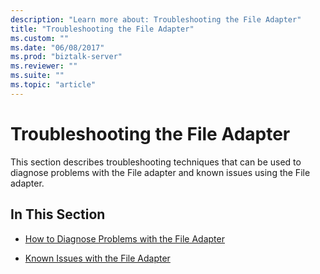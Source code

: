 ```yaml
---
description: "Learn more about: Troubleshooting the File Adapter"
title: "Troubleshooting the File Adapter"
ms.custom: ""
ms.date: "06/08/2017"
ms.prod: "biztalk-server"
ms.reviewer: ""
ms.suite: ""
ms.topic: "article"
---
```

# Troubleshooting the File Adapter
This section describes troubleshooting techniques that can be used to diagnose problems with the File adapter and known issues using the File adapter.  
  
## In This Section  
  
-   [How to Diagnose Problems with the File Adapter](../core/how-to-diagnose-problems-with-the-file-adapter.md)  
  
-   [Known Issues with the File Adapter](../core/known-issues-with-the-file-adapter.md)
